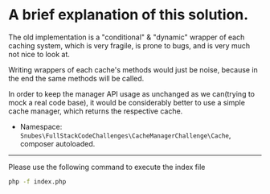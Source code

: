 # A brief explanation of this solution.

The old implementation is a "conditional" & "dynamic" wrapper of each caching system, which is very fragile, is prone to bugs, and is very much not nice to look at.

Writing wrappers of each cache's methods would just be noise, because in the end the same methods will be called.

In order to keep the manager API usage as unchanged as we can(trying to mock a real code base), it would be considerably better to use a simple cache manager,
which returns the respective cache.

- Namespace: ``` Snubes\FullStackCodeChallenges\CacheManagerChallenge\Cache ```, composer autoloaded.

---

Please use the following command to execute the index file

```bash
php -f index.php
```
